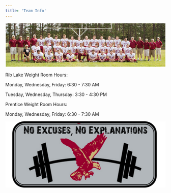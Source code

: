 ```yaml
---
title: 'Team Info'
---
```


![](team-2015.png)

Rib Lake Weight Room Hours:

Monday, Wednesday, Friday: 6:30 - 7:30 AM

Tuesday, Wednesday, Thursday: 3:30 - 4:30 PM

Prentice Weight Room Hours:

Monday, Wednesday, Friday: 6:30 - 7:30 AM

![](no-excuses-lift.png)